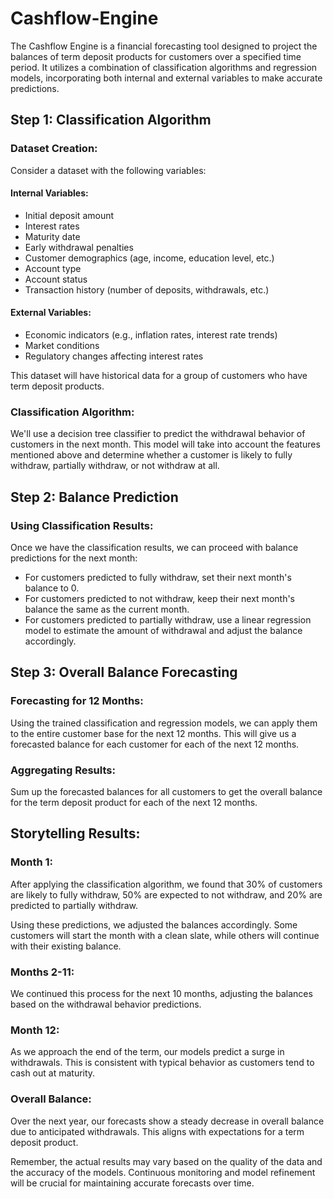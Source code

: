 # Cashflow-Engine

The Cashflow Engine is a financial forecasting tool designed to project the balances of term deposit products for customers over a specified time period. It utilizes a combination of classification algorithms and regression models, incorporating both internal and external variables to make accurate predictions.

## Step 1: Classification Algorithm

### Dataset Creation:

Consider a dataset with the following variables:

#### Internal Variables:
- Initial deposit amount
- Interest rates
- Maturity date
- Early withdrawal penalties
- Customer demographics (age, income, education level, etc.)
- Account type
- Account status
- Transaction history (number of deposits, withdrawals, etc.)

#### External Variables:
- Economic indicators (e.g., inflation rates, interest rate trends)
- Market conditions
- Regulatory changes affecting interest rates

This dataset will have historical data for a group of customers who have term deposit products.

### Classification Algorithm:

We'll use a decision tree classifier to predict the withdrawal behavior of customers in the next month. This model will take into account the features mentioned above and determine whether a customer is likely to fully withdraw, partially withdraw, or not withdraw at all.

## Step 2: Balance Prediction

### Using Classification Results:

Once we have the classification results, we can proceed with balance predictions for the next month:

- For customers predicted to fully withdraw, set their next month's balance to 0.
- For customers predicted to not withdraw, keep their next month's balance the same as the current month.
- For customers predicted to partially withdraw, use a linear regression model to estimate the amount of withdrawal and adjust the balance accordingly.

## Step 3: Overall Balance Forecasting

### Forecasting for 12 Months:

Using the trained classification and regression models, we can apply them to the entire customer base for the next 12 months. This will give us a forecasted balance for each customer for each of the next 12 months.

### Aggregating Results:

Sum up the forecasted balances for all customers to get the overall balance for the term deposit product for each of the next 12 months.

## Storytelling Results:

### Month 1:

After applying the classification algorithm, we found that 30% of customers are likely to fully withdraw, 50% are expected to not withdraw, and 20% are predicted to partially withdraw.

Using these predictions, we adjusted the balances accordingly. Some customers will start the month with a clean slate, while others will continue with their existing balance.

### Months 2-11:

We continued this process for the next 10 months, adjusting the balances based on the withdrawal behavior predictions.

### Month 12:

As we approach the end of the term, our models predict a surge in withdrawals. This is consistent with typical behavior as customers tend to cash out at maturity.

### Overall Balance:

Over the next year, our forecasts show a steady decrease in overall balance due to anticipated withdrawals. This aligns with expectations for a term deposit product.

Remember, the actual results may vary based on the quality of the data and the accuracy of the models. Continuous monitoring and model refinement will be crucial for maintaining accurate forecasts over time.
